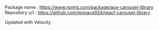 Package name : https://www.npmjs.com/package/ace-carousel-library
Repository url : https://github.com/leonace924/react-carousel-library

Updated with Velocity
